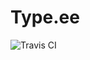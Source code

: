 Type.ee
=======

<img src="https://travis-ci.org/Wildhoney/Type.ee.png?branch=master" alt="Travis CI" />